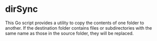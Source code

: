 # dirSync
This Go script provides a utility to copy the contents of one folder to another. If the destination folder contains files or subdirectories with the same name as those in the source folder, they will be replaced.
